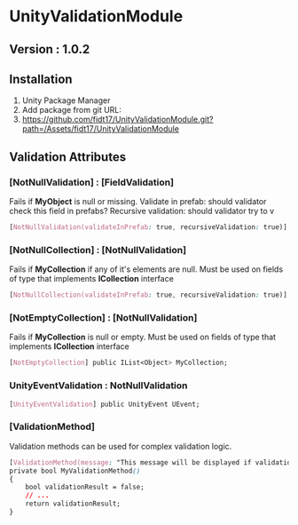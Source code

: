 # UnityValidationModule
## Version : 1.0.2

## Installation
1) Unity Package Manager
2) Add package from git URL:
3) https://github.com/fidt17/UnityValidationModule.git?path=/Assets/fidt17/UnityValidationModule

## Validation Attributes

### [NotNullValidation] : [FieldValidation]
  Fails if <b>MyObject</b> is null or missing.
  Validate in prefab: should validator check this field in prefabs?
  Recursive validation: should validator try to v
  ```css
  [NotNullValidation(validateInPrefab: true, recursiveValidation: true)] public Object MyObject;
  ```
  
### [NotNullCollection] : [NotNullValidation]
  Fails if <b>MyCollection</b> if any of it's elements are null.
  Must be used on fields of type that implements <b>ICollection</b> interface
  ```css
  [NotNullCollection(validateInPrefab: true, recursiveValidation: true)] public IList<Object> MyCollection;
  ```
  
### [NotEmptyCollection] : [NotNullValidation]
  Fails if <b>MyCollection</b> is null or empty.
  Must be used on fields of type that implements <b>ICollection</b> interface
  ```css
  [NotEmptyCollection] public IList<Object> MyCollection;
  ```
  
### UnityEventValidation : NotNullValidation
  
  ```css
  [UnityEventValidation] public UnityEvent UEvent;
  ```

### [ValidationMethod]
  Validation methods can be used for complex validation logic.
  ```css
  [ValidationMethod(message: "This message will be displayed if validation fails.")]
  private bool MyValidationMethod()
  {
      bool validationResult = false;
      // ...
      return validationResult;
  }
  ```
